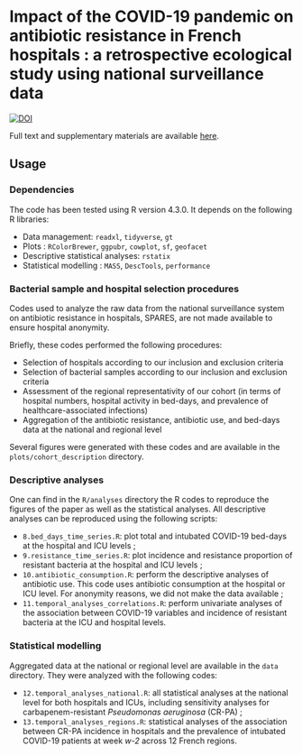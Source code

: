 # Impact of the COVID-19 pandemic on antibiotic resistance in French hospitals : a retrospective ecological study using national surveillance data

<a href=""><img src="" alt="DOI"></a>

Full text and supplementary materials are available [here]().

## Usage

### Dependencies
The code has been tested using R version 4.3.0. It depends on the following R libraries: 
- Data management: `readxl`, `tidyverse`, `gt`
- Plots : `RColorBrewer`, `ggpubr`, `cowplot`, `sf`, `geofacet`
- Descriptive statistical analyses: `rstatix`
- Statistical modelling : `MASS`, `DescTools`, `performance`

### Bacterial sample and hospital selection procedures
Codes used to analyze the raw data from the national surveillance system on antibiotic resistance in hospitals, SPARES, are not made available to ensure hospital anonymity. 

Briefly, these codes performed the following procedures:
- Selection of hospitals according to our inclusion and exclusion criteria
- Selection of bacterial samples according to our inclusion and exclusion criteria
- Assessment of the regional representativity of our cohort (in terms of hospital numbers, hospital activity in bed-days, and prevalence of healthcare-associated infections)
- Aggregation of the antibiotic resistance, antibiotic use, and bed-days data at the national and regional level

Several figures were generated with these codes and are available in the `plots/cohort_description` directory. 

### Descriptive analyses
One can find in the `R/analyses` directory the R codes to reproduce the figures of the paper as well as the statistical analyses. All descriptive analyses can be reproduced using the following scripts:

- `8.bed_days_time_series.R`: plot total and intubated COVID-19 bed-days at the hospital and ICU levels ;
- `9.resistance_time_series.R`: plot incidence and resistance proportion of resistant bacteria at the hospital and ICU levels ;
- `10.antibiotic_consumption.R`: perform the descriptive analyses of antibiotic use. This code uses antibiotic consumption at the hospital or ICU level. For anonymity reasons, we did not make the data available ;
- `11.temporal_analyses_correlations.R`: perform univariate analyses of the association between COVID-19 variables and incidence of resistant bacteria at the ICU and hospital levels.

### Statistical modelling
Aggregated data at the national or regional level are available in the `data` directory. They were analyzed with the following codes:
- `12.temporal_analyses_national.R`: all statistical analyses at the national level for both hospitals and ICUs, including sensitivity analyses for carbapenem-resistant *Pseudomonas aeruginosa* (CR-PA) ;
- `13.temporal_analyses_regions.R`: statistical analyses of the association between CR-PA incidence in hospitals and the prevalence of intubated COVID-19 patients at week *w-2* across 12 French regions.   

